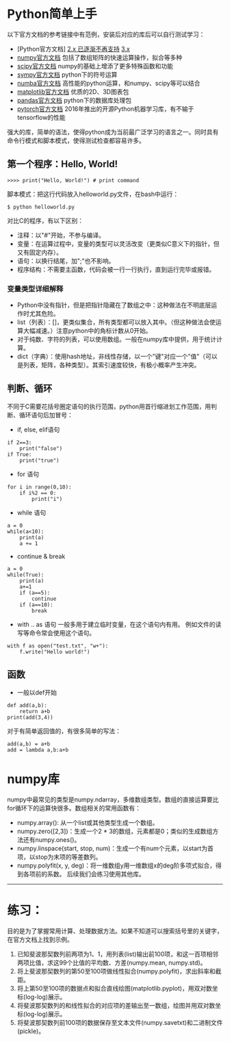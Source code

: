 # Python简单上手

以下官方文档的参考链接中有范例，安装后对应的库后可以自行测试学习：
* [Python官方文档] [2.x 已逐渐不再支持](https://docs.python.org/2/) [3.x](https://docs.python.org/3/)
* [numpy官方文档](https://numpy.org/doc/stable/index.html) 包括了数组矩阵的快速运算操作，拟合等多种
* [scipy官方文档](https://www.scipy.org/index.html) numpy的基础上增添了更多特殊函数和功能
* [sympy官方文档](https://www.sympy.org/en/index.html) python下的符号运算
* [numba官方文档](https://numba.pydata.org/) 高性能的python运算，和numpy、scipy等可以结合
* [matplotlib官方文档](https://matplotlib.org/stable/contents.html) 优质的2D、3D图表包
* [pandas官方文档](https://pandas.pydata.org/) python下的数据库处理包
* [pytorch官方文档](https://pytorch.org/) 2016年推出的开源Python机器学习库，有不输于tensorflow的性能

强大的库，简单的语法，使得python成为当前最广泛学习的语言之一。同时具有命令行模式和脚本模式，使得测试检查都容易许多。

## 第一个程序：Hello, World!
```console
>>>> print("Hello, World!") # print command
```
脚本模式：把这行代码放入helloworld.py文件，在bash中运行：
```console
$ python helloworld.py
```

对比C的程序，有以下区别：
* 注释：以"#"开始，不参与编译。
* 变量：在运算过程中，变量的类型可以灵活改变（更类似C意义下的指针，但又有固定内存）。
* 语句：以换行结尾，加";"也不影响。
* 程序结构：不需要主函数，代码会被一行一行执行，直到运行完毕或报错。

### 变量类型详细解释

* Python中没有指针，但是把指针隐藏在了数组之中：这种做法在不明底层运作时尤其危险。
* list（列表）：[]，更类似集合，所有类型都可以放入其中。（但这种做法会使运算大幅减速。）注意python中的角标计数从0开始。
* 对于纯数、字符的列表，可以使用数组。一般在numpy库中提供，用于统计计算。
* dict（字典）：使用hash地址，非线性存储，以一个"键"对应一个"值"（可以是列表，矩阵，各种类型）。其索引速度较快，有极小概率产生冲突。

## 判断、循环
不同于C需要花括号圈定语句的执行范围，python用首行缩进划工作范围，用判断、循环语句后加冒号：
* if, else, elif语句
```
if 2==3:
    print("false")
if True:
    print("true")
```
* for 语句
```
for i in range(0,10):
    if i%2 == 0:
        print("i")
```
* while 语句
```
a = 0
while(a<10):
    print(a)
    a += 1
```
* continue & break
```
a = 0
while(True):
    print(a)
    a+=1
    if (a==5):
        continue
    if (a==10):
        break
```
* with .. as 语句
一般多用于建立临时变量，在这个语句内有用。
例如文件的读写等命令常会使用这个语句。
```
with f as open("test.txt", "w+"):
    f.write("Hello world!")
```
    
## 函数

* 一般以def开始
```
def add(a,b):
    return a+b
print(add(3,4))
```
对于有简单返回值的，有很多简单的写法：
```
add(a,b) = a+b
add = lambda a,b:a+b
```

# numpy库
numpy中最常见的类型是numpy.ndarray，多维数组类型。数组的直接运算要比for循环下的运算快很多。数组相关的常用函数有：
* numpy.array(): 从一个list或其他类型生成一个数组。
* numpy.zero(\[2,3\])：生成一个2 * 3的数组，元素都是0；类似的生成数组方法还有numpy.ones()。
* numpy.linspace(start, stop, num)：生成一个有num个元素，以start为首项，以stop为末项的等差数列。
* numpy.polyfit(x, y, deg)：将一维数组y用一维数组x的deg阶多项式拟合，得到各项前的系数。
后续我们会练习使用其他库。
------
# 练习：
目的是为了掌握常用计算、处理数据方法。如果不知道可以搜索括号里的关键字，在官方文档上找到示例。
1. 已知斐波那契数列前两项为1、1，用列表(list)输出前100项，和这一百项相邻两项比值，求这99个比值的平均数、方差(numpy.mean, numpy.std)。
3. 将上斐波那契数列的第50至100项做线性拟合(numpy.polyfit)，求出斜率和截距。
5. 将上第50至100项的数据点和拟合直线绘图(matplotlib.pyplot)，用双对数坐标(log-log)展示。
4. 将斐波那契数列的和线性拟合的对应项的差输出至一数组，绘图并用双对数坐标(log-log)展示。
7. 将斐波那契数列前100项的数据保存至文本文件(numpy.savetxt)和二进制文件(pickle)。
